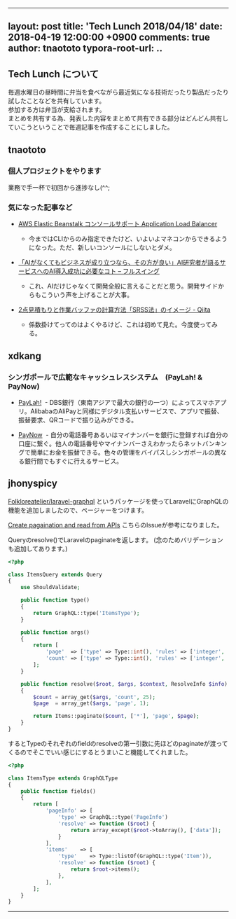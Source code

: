 
---
layout: post
title:  'Tech Lunch 2018/04/18'
date:   2018-04-19 12:00:00 +0900
comments: true
author: tnaototo
typora-root-url: ..
---

## Tech Lunch について

毎週水曜日の昼時間に弁当を食べながら最近気になる技術だったり製品だったり試したことなどを共有しています。  
参加する方は弁当が支給されます。  
まとめを共有する為、発表した内容をまとめて共有できる部分はどんどん共有していこうということで毎週記事を作成することにしました。  

## tnaototo

### 個人プロジェクトをやります
業務で手一杯で初回から進捗なし(^^;  

### 気になった記事など
- [AWS Elastic Beanstalk コンソールサポート Application Load Balancer](https://aws.amazon.com/jp/about-aws/whats-new/2018/04/aws-elastic-beanstalk-console-supports-alb--/)
    - 今まではCLIからのみ指定できたけど、いよいよマネコンからできるようになった。ただ、新しいコンソールにしないとダメ。

- [「AIがなくてもビジネスが成り立つなら、その方が良い」AI研究者が語るサービスへのAI導入成功に必要なコト – フルスイング](https://fullswing.dena.com/ai-introduction/)
    - これ、AIだけじゃなくて開発全般に言えることだと思う。開発サイドからもこういう声を上げることが大事。

- [2点見積もりと作業バッファの計算方法「SRSS法」のイメージ \- Qiita](https://qiita.com/Hiraku/items/c29ca383fbef8eb38fd2)
    - 係数掛けてってのはよくやるけど、これは初めて見た。今度使ってみる。


## xdkang

### シンガポールで広範なキャッシュレスシステム　(PayLah! & PayNow)

- [PayLah!](https://www.dbs.com.sg/personal/deposits/pay-with-ease/dbs-paylah)
  - DBS銀行（東南アジアで最大の銀行の一つ）によってスマホアプリ。AlibabaのAliPayと同様にデジタル支払いサービスで、アプリで振替、振替要求、QRコードで振り込みができる。

- [PayNow](https://www.abs.org.sg/consumer-banking/pay-now)
  - 自分の電話番号あるいはマイナンバーを銀行に登録すれば自分の口座に繋ぐ。他人の電話番号やマイナンバーさえわかったらネットバンキングで簡単にお金を振替できる。色々の管理をバイパスしシンガポールの異なる銀行間でもすぐに行えるサービス。

## jhonyspicy

[Folkloreatelier/laravel-graphql](https://github.com/Folkloreatelier/laravel-graphql) というパッケージを使ってLaravelにGraphQLの機能を追加しましたので、ページャーをつけます。

[Create pagaination and read from APIs](https://github.com/Folkloreatelier/laravel-graphql/issues/59) こちらのIssueが参考になりました。

Queryのresolve()でLaravelのpaginateを返します。
(念のためバリデーションも追加してあります。)

```php
<?php

class ItemsQuery extends Query
{
    use ShouldValidate;

    public function type()
    {
        return GraphQL::type('ItemsType');
    }

    public function args()
    {
        return [
            'page'  => ['type' => Type::int(), 'rules' => ['integer', 'min:1']],
            'count' => ['type' => Type::int(), 'rules' => ['integer', 'between:1,30']],
        ];
    }

    public function resolve($root, $args, $context, ResolveInfo $info)
    {
        $count = array_get($args, 'count', 25);
        $page  = array_get($args, 'page', 1);

        return Items::paginate($count, ['*'], 'page', $page);
    }
}
```

するとTypeのそれぞれのfieldのresolveの第一引数に先ほどのpaginateが渡ってくるのでそこでいい感じにするとうまいこと機能してくれました。

```php
<?php

class ItemsType extends GraphQLType
{
    public function fields()
    {
        return [
            'pageInfo' => [
                'type' => GraphQL::type('PageInfo')
                'resolve' => function ($root) {
                    return array_except($root->toArray(), ['data']);
                }
            ],
            'items'    => [
                'type'    => Type::listOf(GraphQL::type('Item')),
                'resolve' => function ($root) {
                    return $root->items();
                },
            ],
        ];
    }
}
```

----
